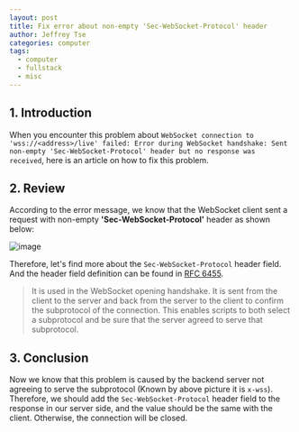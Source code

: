 ```yaml
---
layout: post
title: Fix error about non-empty 'Sec-WebSocket-Protocol' header
author: Jeffrey Tse
categories: computer
tags:
  - computer
  - fullstack
  - misc
---
```


## 1. Introduction

When you encounter this problem about `WebSocket connection to
'wss://<address>/live' failed: Error during WebSocket
handshake: Sent non-empty 'Sec-WebSocket-Protocol' header but
no response was received`, here is an article on how to fix this
problem.

## 2. Review

According to the error message, we know that the WebSocket client
sent a request with non-empty __'Sec-WebSocket-Protocol'__ header as
shown below:

![image](https://user-images.githubusercontent.com/9413601/96110449-77e11600-0f12-11eb-91c2-d75903ded4a8.png)

Therefore, let's find more about the `Sec-WebSocket-Protocol` header
field. And the header field definition can be found in [RFC 6455](https://tools.ietf.org/html/rfc6455#page-59).

> It is used in the WebSocket opening handshake. It is sent from the
client to the server and back from the server to the client to
confirm the subprotocol of the connection.  This enables scripts to
both select a subprotocol and be sure that the server agreed to
serve that subprotocol.

## 3. Conclusion

Now we know that this problem is caused by the backend server not
agreeing to serve the subprotocol (Known by above picture it is
`x-wss`). Therefore, we should add the `Sec-WebSocket-Protocol`
header field to the response in our server side, and the value
should be the same with the client. Otherwise, the connection will
be closed.
